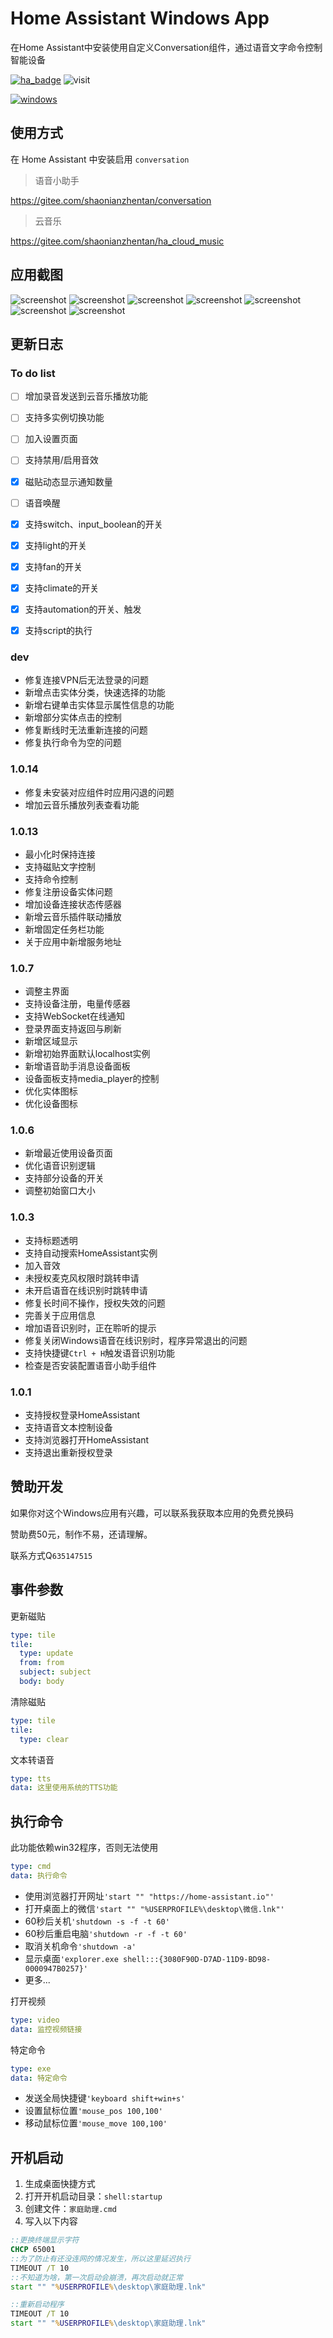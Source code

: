 # Home Assistant Windows App

在Home Assistant中安装使用自定义Conversation组件，通过语音文字命令控制智能设备

[![ha_badge](https://img.shields.io/badge/Home-Assistant-%23049cdb)](https://www.home-assistant.io/)
![visit](https://visitor-badge.laobi.icu/badge?page_id=shaonianzhentan.ha-windows&left_text=visit)

[![windows](https://img.shields.io/badge/Windows-点击安装-blue?logo=windows&style=for-the-badge)](https://www.microsoft.com/zh-cn/store/productId/9n2jp5z9rxx2)

## 使用方式

在 Home Assistant 中安装启用 `conversation`

> 语音小助手

https://gitee.com/shaonianzhentan/conversation

> 云音乐

https://gitee.com/shaonianzhentan/ha_cloud_music

## 应用截图

![screenshot](./screenshot/1.png)
![screenshot](./screenshot/2.png)
![screenshot](./screenshot/3.png)
![screenshot](./screenshot/4.png)
![screenshot](./screenshot/5.png)
![screenshot](./screenshot/6.png)
![screenshot](./screenshot/7.png)

## 更新日志

### To do list
- [ ] 增加录音发送到云音乐播放功能

- [ ] 支持多实例切换功能
- [ ] 加入设置页面
- [ ] 支持禁用/启用音效
- [x] 磁贴动态显示通知数量
- [ ] 语音唤醒
- [x] 支持switch、input_boolean的开关
- [x] 支持light的开关
- [x] 支持fan的开关
- [x] 支持climate的开关
- [x] 支持automation的开关、触发
- [x] 支持script的执行

### dev
- 修复连接VPN后无法登录的问题
- 新增点击实体分类，快速选择的功能
- 新增右键单击实体显示属性信息的功能
- 新增部分实体点击的控制
- 修复断线时无法重新连接的问题
- 修复执行命令为空的问题

### 1.0.14
- 修复未安装对应组件时应用闪退的问题
- 增加云音乐播放列表查看功能

### 1.0.13
- 最小化时保持连接
- 支持磁贴文字控制
- 支持命令控制
- 修复注册设备实体问题
- 增加设备连接状态传感器
- 新增云音乐插件联动播放
- 新增固定任务栏功能
- 关于应用中新增服务地址

### 1.0.7
- 调整主界面
- 支持设备注册，电量传感器
- 支持WebSocket在线通知
- 登录界面支持返回与刷新
- 新增区域显示
- 新增初始界面默认localhost实例
- 新增语音助手消息设备面板
- 设备面板支持media_player的控制
- 优化实体图标
- 优化设备图标

### 1.0.6
- 新增最近使用设备页面
- 优化语音识别逻辑
- 支持部分设备的开关
- 调整初始窗口大小

### 1.0.3

- 支持标题透明
- 支持自动搜索HomeAssistant实例
- 加入音效
- 未授权麦克风权限时跳转申请
- 未开启语音在线识别时跳转申请
- 修复长时间不操作，授权失效的问题
- 完善关于应用信息
- 增加语音识别时，正在聆听的提示
- 修复关闭Windows语音在线识别时，程序异常退出的问题
- 支持快捷键`Ctrl + H`触发语音识别功能
- 检查是否安装配置语音小助手组件

### 1.0.1

- 支持授权登录HomeAssistant
- 支持语音文本控制设备
- 支持浏览器打开HomeAssistant
- 支持退出重新授权登录


## 赞助开发

如果你对这个Windows应用有兴趣，可以联系我获取本应用的免费兑换码

赞助费50元，制作不易，还请理解。 

联系方式Q`635147515`

## 事件参数

更新磁贴
```yaml
type: tile
tile:
  type: update
  from: from
  subject: subject
  body: body
```

清除磁贴
```yaml
type: tile
tile:
  type: clear
```

文本转语音
```yaml
type: tts
data: 这里使用系统的TTS功能
```

## 执行命令
此功能依赖win32程序，否则无法使用
```yaml
type: cmd
data: 执行命令
```
- 使用浏览器打开网址`'start "" "https://home-assistant.io"'`
- 打开桌面上的微信`'start "" "%USERPROFILE%\desktop\微信.lnk"'`
- 60秒后关机`'shutdown -s -f -t 60'`
- 60秒后重启电脑`'shutdown -r -f -t 60'`
- 取消关机命令`'shutdown -a'`
- 显示桌面`'explorer.exe shell:::{3080F90D-D7AD-11D9-BD98-0000947B0257}'`
- 更多...

打开视频
```yaml
type: video
data: 监控视频链接
```

特定命令
```yaml
type: exe
data: 特定命令
```
- 发送全局快捷键`'keyboard shift+win+s'`
- 设置鼠标位置`'mouse_pos 100,100'`
- 移动鼠标位置`'mouse_move 100,100'`

## 开机启动

1. 生成桌面快捷方式
2. 打开开机启动目录：`shell:startup`
3. 创建文件：`家庭助理.cmd`
4. 写入以下内容
```bat
::更换终端显示字符
CHCP 65001
::为了防止有还没连网的情况发生，所以这里延迟执行
TIMEOUT /T 10
::不知道为啥，第一次启动会崩溃，再次启动就正常
start "" "%USERPROFILE%\desktop\家庭助理.lnk"

::重新启动程序
TIMEOUT /T 10
start "" "%USERPROFILE%\desktop\家庭助理.lnk"
```